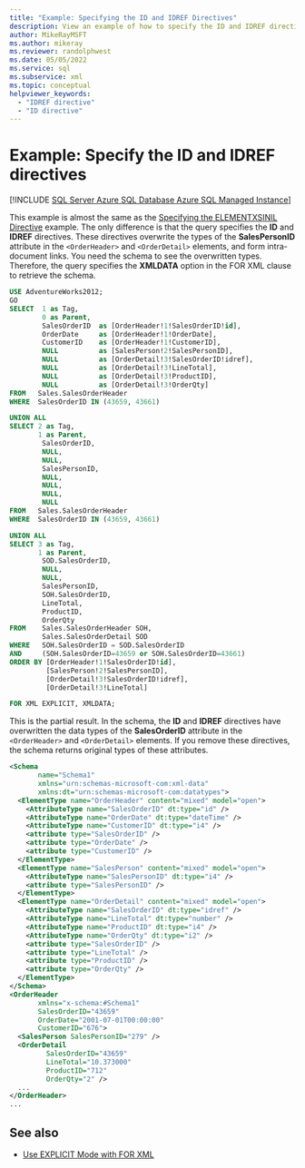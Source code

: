 ```yaml
---
title: "Example: Specifying the ID and IDREF Directives"
description: View an example of how to specify the ID and IDREF directives in an SQL query.
author: MikeRayMSFT
ms.author: mikeray
ms.reviewer: randolphwest
ms.date: 05/05/2022
ms.service: sql
ms.subservice: xml
ms.topic: conceptual
helpviewer_keywords:
  - "IDREF directive"
  - "ID directive"
---
```

# Example: Specify the ID and IDREF directives

[!INCLUDE [SQL Server Azure SQL Database Azure SQL Managed Instance](../../includes/applies-to-version/sql-asdb-asdbmi.md)]

This example is almost the same as the [Specifying the ELEMENTXSINIL Directive](../../relational-databases/xml/example-specifying-the-elementxsinil-directive.md) example. The only difference is that the query specifies the **ID** and **IDREF** directives. These directives overwrite the types of the **SalesPersonID** attribute in the `<OrderHeader>` and `<OrderDetail>` elements, and form intra-document links. You need the schema to see the overwritten types. Therefore, the query specifies the **XMLDATA** option in the FOR XML clause to retrieve the schema.

```sql
USE AdventureWorks2012;
GO
SELECT  1 as Tag,
        0 as Parent,
        SalesOrderID  as [OrderHeader!1!SalesOrderID!id],
        OrderDate     as [OrderHeader!1!OrderDate],
        CustomerID    as [OrderHeader!1!CustomerID],
        NULL          as [SalesPerson!2!SalesPersonID],
        NULL          as [OrderDetail!3!SalesOrderID!idref],
        NULL          as [OrderDetail!3!LineTotal],
        NULL          as [OrderDetail!3!ProductID],
        NULL          as [OrderDetail!3!OrderQty]
FROM   Sales.SalesOrderHeader
WHERE  SalesOrderID IN (43659, 43661)

UNION ALL
SELECT 2 as Tag,
       1 as Parent,
        SalesOrderID,
        NULL,
        NULL,
        SalesPersonID,
        NULL,
        NULL,
        NULL,
        NULL
FROM   Sales.SalesOrderHeader
WHERE  SalesOrderID IN (43659, 43661)

UNION ALL
SELECT 3 as Tag,
       1 as Parent,
        SOD.SalesOrderID,
        NULL,
        NULL,
        SalesPersonID,
        SOH.SalesOrderID,
        LineTotal,
        ProductID,
        OrderQty
FROM    Sales.SalesOrderHeader SOH,
        Sales.SalesOrderDetail SOD
WHERE   SOH.SalesOrderID = SOD.SalesOrderID
AND     (SOH.SalesOrderID=43659 or SOH.SalesOrderID=43661)
ORDER BY [OrderHeader!1!SalesOrderID!id],
         [SalesPerson!2!SalesPersonID],
         [OrderDetail!3!SalesOrderID!idref],
         [OrderDetail!3!LineTotal]

FOR XML EXPLICIT, XMLDATA;
```

This is the partial result. In the schema, the **ID** and **IDREF** directives have overwritten the data types of the **SalesOrderID** attribute in the `<OrderHeader>` and `<OrderDetail>` elements. If you remove these directives, the schema returns original types of these attributes.

```xml
<Schema
       name="Schema1"
       xmlns="urn:schemas-microsoft-com:xml-data"
       xmlns:dt="urn:schemas-microsoft-com:datatypes">
  <ElementType name="OrderHeader" content="mixed" model="open">
    <AttributeType name="SalesOrderID" dt:type="id" />
    <AttributeType name="OrderDate" dt:type="dateTime" />
    <AttributeType name="CustomerID" dt:type="i4" />
    <attribute type="SalesOrderID" />
    <attribute type="OrderDate" />
    <attribute type="CustomerID" />
  </ElementType>
  <ElementType name="SalesPerson" content="mixed" model="open">
    <AttributeType name="SalesPersonID" dt:type="i4" />
    <attribute type="SalesPersonID" />
  </ElementType>
  <ElementType name="OrderDetail" content="mixed" model="open">
    <AttributeType name="SalesOrderID" dt:type="idref" />
    <AttributeType name="LineTotal" dt:type="number" />
    <AttributeType name="ProductID" dt:type="i4" />
    <AttributeType name="OrderQty" dt:type="i2" />
    <attribute type="SalesOrderID" />
    <attribute type="LineTotal" />
    <attribute type="ProductID" />
    <attribute type="OrderQty" />
  </ElementType>
</Schema>
<OrderHeader
       xmlns="x-schema:#Schema1"
       SalesOrderID="43659"
       OrderDate="2001-07-01T00:00:00"
       CustomerID="676">
  <SalesPerson SalesPersonID="279" />
  <OrderDetail
         SalesOrderID="43659"
         LineTotal="10.373000"
         ProductID="712"
         OrderQty="2" />
  ...
</OrderHeader>
...
```

## See also

- [Use EXPLICIT Mode with FOR XML](../../relational-databases/xml/use-explicit-mode-with-for-xml.md)
